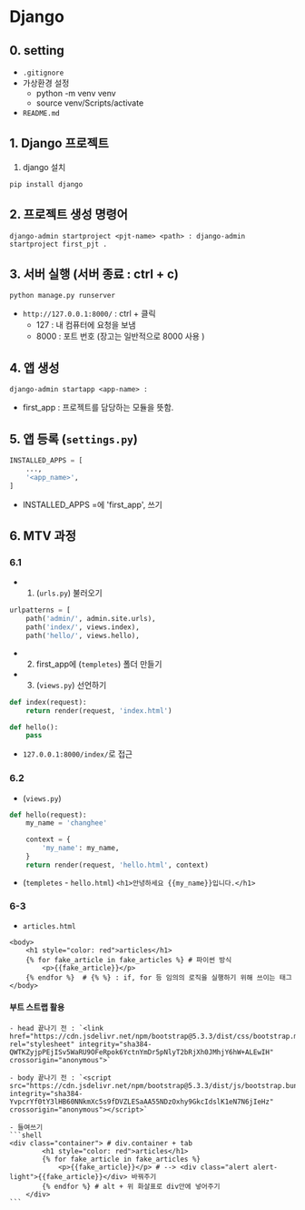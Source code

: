 # Django


## 0. setting

- `.gitignore`
- 가상환경 설정 
    - python -m venv venv
    - source venv/Scripts/activate
- `README.md` 

## 1. Django 프로젝트 
1. django 설치
```shell (터미널 창에서 쓰는 명령어)
pip install django
```

## 2. 프로젝트 생성 명령어
```shell
django-admin startproject <pjt-name> <path> : django-admin startproject first_pjt .
```

## 3. 서버 실행 (서버 종료 : ctrl + c)
```shell
python manage.py runserver
```
- `http://127.0.0.1:8000/` : ctrl + 클릭 
    - 127 : 내 컴퓨터에 요청을 보냄 
    - 8000 : 포트 번호 (장고는 일반적으로 8000 사용 )


## 4. 앱 생성
```shell
django-admin startapp <app-name> :  
```
- first_app : 프로젝트를 담당하는 모듈을 뜻함.

## 5. 앱 등록 (`settings.py`)
```python
INSTALLED_APPS = [
    ...,
    '<app_name>',
]
```
- INSTALLED_APPS =에 'first_app', 쓰기


## 6. MTV 과정 
### 6.1 
- 1) (`urls.py`) 불러오기
```python
urlpatterns = [
    path('admin/', admin.site.urls),
    path('index/', views.index),
    path('hello/', views.hello),  
```
- 2) first_app에 (`templetes`) 폴더 만들기

- 3) (`views.py`) 선언하기
```python
def index(request):
    return render(request, 'index.html')

def hello():
    pass
```
- `127.0.0.1:8000/index/`로 접근

### 6.2 
- (`views.py`)
```python
def hello(request):
    my_name = 'changhee'

    context = {
        'my_name': my_name,
    }
    return render(request, 'hello.html', context)
```

- (`templetes` - `hello.html`)
`<h1>안녕하세요 {{my_name}}입니다.</h1>`

### 6-3
- `articles.html`
```shell
<body>
    <h1 style="color: red">articles</h1>
    {% for fake_article in fake_articles %} # 파이썬 방식 
        <p>{{fake_article}}</p>
    {% endfor %}  # {% %} : if, for 등 임의의 로직을 실행하기 위해 쓰이는 태그
</body>
```
 #### 부트 스트랩 활용
    - head 끝나기 전 : `<link href="https://cdn.jsdelivr.net/npm/bootstrap@5.3.3/dist/css/bootstrap.min.css" rel="stylesheet" integrity="sha384-QWTKZyjpPEjISv5WaRU9OFeRpok6YctnYmDr5pNlyT2bRjXh0JMhjY6hW+ALEwIH" crossorigin="anonymous">`

    - body 끝나기 전 : `<script src="https://cdn.jsdelivr.net/npm/bootstrap@5.3.3/dist/js/bootstrap.bundle.min.js" integrity="sha384-YvpcrYf0tY3lHB60NNkmXc5s9fDVZLESaAA55NDzOxhy9GkcIdslK1eN7N6jIeHz" crossorigin="anonymous"></script>`

    - 들여쓰기 
    ```shell
    <div class="container"> # div.container + tab
            <h1 style="color: red">articles</h1>
            {% for fake_article in fake_articles %}
                <p>{{fake_article}}</p> # --> <div class="alert alert-light">{{fake_article}}</div> 바꿔주기 
            {% endfor %} # alt + 위 화살표로 div안에 넣어주기
        </div>
    ```
